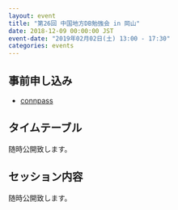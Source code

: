 ```yaml
---
layout: event
title: "第26回 中国地方DB勉強会 in 岡山"
date: 2018-12-09 00:00:00 JST
event-date: "2019年02月02日(土) 13:00 - 17:30"
categories: events
---
```


## 事前申し込み

* [connpass](https://dbstudychugoku.connpass.com/)

## タイムテーブル

随時公開致します。

## セッション内容

随時公開致します。
